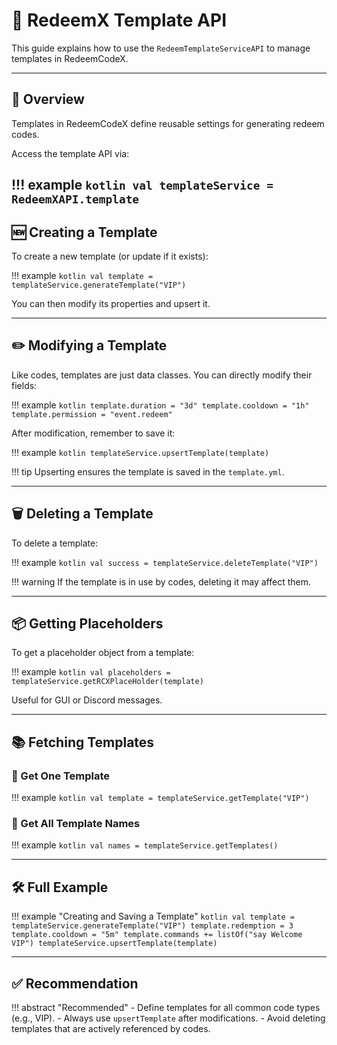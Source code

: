 # 📘 RedeemX Template API

This guide explains how to use the `RedeemTemplateServiceAPI` to manage templates in RedeemCodeX.

---

## 📄 Overview

Templates in RedeemCodeX define reusable settings for generating redeem codes.

Access the template API via:

!!! example
    ```kotlin
        val templateService = RedeemXAPI.template
    ```
---

## 🆕 Creating a Template

To create a new template (or update if it exists):

!!! example
    ```kotlin
        val template = templateService.generateTemplate("VIP")
    ```

You can then modify its properties and upsert it.

---

## ✏️ Modifying a Template

Like codes, templates are just data classes. You can directly modify their fields:

!!! example
    ```kotlin
        template.duration = "3d"
        template.cooldown = "1h"
        template.permission = "event.redeem"
    ```

After modification, remember to save it:

!!! example
    ```kotlin
        templateService.upsertTemplate(template)
    ```

!!! tip
    Upserting ensures the template is saved in the `template.yml`.

---

## 🗑️ Deleting a Template

To delete a template:

!!! example
    ```kotlin
        val success = templateService.deleteTemplate("VIP")
    ```

!!! warning
    If the template is in use by codes, deleting it may affect them.

---

## 📦 Getting Placeholders

To get a placeholder object from a template:

!!! example
    ```kotlin
        val placeholders = templateService.getRCXPlaceHolder(template)
    ```

Useful for GUI or Discord messages.

---

## 📚 Fetching Templates

### 🔹 Get One Template

!!! example
    ```kotlin
        val template = templateService.getTemplate("VIP")
    ```

### 🔹 Get All Template Names

!!! example
    ```kotlin
        val names = templateService.getTemplates()
    ```

---

## 🛠 Full Example

!!! example "Creating and Saving a Template"
    ```kotlin
        val template = templateService.generateTemplate("VIP")
        template.redemption = 3
        template.cooldown = "5m"
        template.commands += listOf("say Welcome VIP")
        templateService.upsertTemplate(template)
    ```

---

## ✅ Recommendation

!!! abstract "Recommended"
    - Define templates for all common code types (e.g., VIP).
    - Always use `upsertTemplate` after modifications.
    - Avoid deleting templates that are actively referenced by codes.
